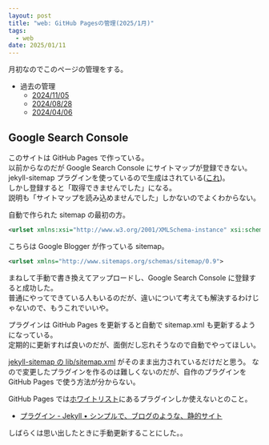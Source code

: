 ```yaml
---
layout: post
title: "web: GitHub Pagesの管理(2025/1月)"
tags:
  - web
date: 2025/01/11
---
```


月初なのでこのページの管理をする。

* 過去の管理
  * [2024/11/05](https://blog.hirokuma.work/2024/11/20241105-web.html)
  * [2024/08/28](https://blog.hirokuma.work/2024/08/20240828-ghp.html)
  * [2024/04/06](https://blog.hirokuma.work/2024/04/20240406-githubio.html)

## Google Search Console

このサイトは GitHub Pages で作っている。  
以前からなのだが Google Search Console にサイトマップが登録できない。  
jekyll-sitemap プラグインを使っているので生成はされている([これ](sitemap.xml))。  
しかし登録すると「取得できませんでした」になる。  
説明も「サイトマップを読み込めませんでした」しかないのでよくわからない。

自動で作られた sitemap の最初の方。

```xml
<urlset xmlns:xsi="http://www.w3.org/2001/XMLSchema-instance" xsi:schemaLocation="http://www.sitemaps.org/schemas/sitemap/0.9 http://www.sitemaps.org/schemas/sitemap/0.9/sitemap.xsd" xmlns="http://www.sitemaps.org/schemas/sitemap/0.9">
```

こちらは Google Blogger が作っている sitemap。

```xml
<urlset xmlns="http://www.sitemaps.org/schemas/sitemap/0.9">
```

まねして手動で書き換えてアップロードし、Google Search Console に登録すると成功した。  
普通にやってできている人もいるのだが、違いについて考えても解決するわけじゃないので、もうこれでいいや。

プラグインは GitHub Pages を更新すると自動で sitemap.xml も更新するようになっている。  
定期的に更新すれば良いのだが、面倒だし忘れそうなので自動でやってほしい。

[jekyll-sitemap の lib/sitemap.xml](https://github.com/jekyll/jekyll-sitemap/blob/99148a2255a2b3a8d2b31ba8216945262981b12c/lib/sitemap.xml#L5) がそのまま出力されているだけだと思う。
なので変更したプラグインを作るのは難しくないのだが、自作のプラグインを GitHub Pages で使う方法が分からない。

GitHub Pages では[ホワイトリスト](https://pages.github.com/versions/)にあるプラグインしか使えないとのこと。

* [プラグイン - Jekyll • シンプルで、ブログのような、静的サイト](https://jekyllrb-ja.github.io/docs/plugins/installation/)

しばらくは思い出したときに手動更新することにした。。
